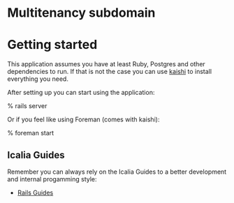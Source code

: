# Multitenancy subdomain

# Getting started

This application assumes you have at least Ruby, Postgres and other dependencies to run. 
If that is not the case you can use [kaishi] to install everything you need.

[kaishi]: https://github.com/IcaliaLabs/kaishi

After setting up you can start using the application:

  % rails server

Or if you feel like using Foreman (comes with kaishi):

  % foreman start

## Icalia Guides

Remember you can always rely on the Icalia Guides to a better development and
internal progamming style:

* [Rails Guides](https://github.com/IcaliaLabs/icalia_guides/tree/master/rails)
